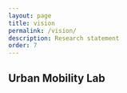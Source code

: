 ```yaml
---
layout: page
title: vision
permalink: /vision/
description: Research statement
order: 7
---
```


## Urban Mobility Lab








